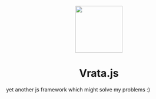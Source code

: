 <p align="center">
    <picture>
      <source media="(prefers-color-scheme: dark)" srcset="https://cdn.discordapp.com/attachments/926669357050904619/1043486858639847494/vrata.png">
      <img src="https://cdn.discordapp.com/attachments/926669357050904619/1043486858639847494/vrata.png" height="128">
    </picture>
    <h1 align="center">Vrata.js</h1>
</p>
yet another js framework which might solve my problems :)
